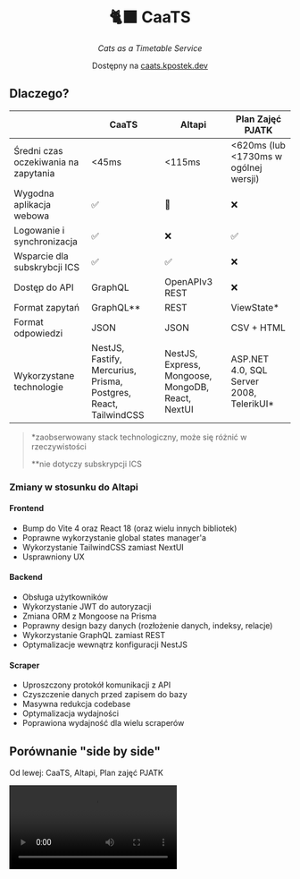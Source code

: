 <div align="center">
    <h1>🐈‍⬛ CaaTS</h1>
    <p><i>Cats as a Timetable Service</i></p>
    <p>Dostępny na <a href="https://caats.kpostek.dev/">caats.kpostek.dev</a>
</div>

## Dlaczego?

|                                      | CaaTS                                                            | Altapi                                            | Plan Zajęć PJATK                         |
| ------------------------------------ | ---------------------------------------------------------------- | ------------------------------------------------- | ---------------------------------------- |
| Średni czas oczekiwania na zapytania | <45ms                                                            | <115ms                                            | <620ms (lub <1730ms w ogólnej wersji)    |
| Wygodna aplikacja webowa             | ✅                                                                | 🤔                                                | ❌                                        |
| Logowanie i synchronizacja           | ✅                                                                | ❌                                                 | ✅                                        |
| Wsparcie dla subskrybcji ICS         | ✅                                                                | ✅                                                 | ❌                                        |
| Dostęp do API                        | GraphQL                                                          | OpenAPIv3 REST                                    | ❌                                        |
| Format zapytań                       | GraphQL**                                                        | REST                                              | ViewState*                               |
| Format odpowiedzi                    | JSON                                                             | JSON                                              | CSV + HTML                               |
| Wykorzystane technologie             | NestJS, Fastify, Mercurius, Prisma, Postgres, React, TailwindCSS | NestJS, Express, Mongoose, MongoDB, React, NextUI | ASP.NET 4.0, SQL Server 2008, TelerikUI* |

> *zaobserwowany stack technologiczny, może się różnić w rzeczywistości
> 
> **nie dotyczy subskrypcji ICS

### Zmiany w stosunku do Altapi

#### Frontend

- Bump do Vite 4 oraz React 18 (oraz wielu innych bibliotek)
- Poprawne wykorzystanie global states manager'a
- Wykorzystanie TailwindCSS zamiast NextUI
- Usprawniony UX

#### Backend

- Obsługa użytkowników
- Wykorzystanie JWT do autoryzacji
- Zmiana ORM z Mongoose na Prisma
- Poprawny design bazy danych (rozłożenie danych, indeksy, relacje)
- Wykorzystanie GraphQL zamiast REST
- Optymalizacje wewnątrz konfiguracji NestJS

#### Scraper

- Uproszczony protokół komunikacji z API
- Czyszczenie danych przed zapisem do bazy
- Masywna redukcja codebase
- Optymalizacja wydajności
- Poprawiona wydajność dla wielu scraperów

## Porównanie "side by side"

Od lewej: CaaTS, Altapi, Plan zajęć PJATK

![](.github/sidebyside.mp4)
